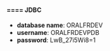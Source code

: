 #### ==== JDBC       
- **database name**: ORALFRDEV
- **username**: ORALFRDEVPDB
- **password**: LwB_27i5Wi8=1 